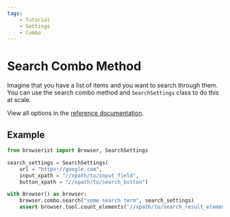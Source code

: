 ```yaml
---
tags:
    - Tutorial
    - Settings
    - Combo
---
```


# Search Combo Method
Imagine that you have a list of items and you want to search through them. You can use the search combo method and `SearchSettings` class to do this at scale.

View all options in the [reference documentation](../../reference/browser/combo.md#searchsettings).

## Example
```python title="" linenums="1"
from browserist import Browser, SearchSettings

search_settings = SearchSettings(
    url = "https://google.com",
    input_xpath = "//xpath/to/input_field",
    button_xpath = "//xpath/to/search_button")

with Browser() as browser:
    browser.combo.search("some search term", search_settings)
    assert browser.tool.count_elements("//xpath/to/search_result_elements") > 0
```
